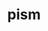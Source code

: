 ---
title: "pism"
layout: cache
categories: [package, develop-2023-05-21]
meta: {"versions": ["1.1.4"], "compilers": ["gcc@=7.3.1"], "oss": ["amzn2"], "platforms": ["linux"], "targets": ["aarch64", "neoverse_n1", "x86_64_v3"], "stacks": ["aws-ahug", "aws-ahug-aarch64", "root"], "num_specs": 3, "num_specs_by_stack": {"aws-ahug-aarch64": 2, "root": 3, "aws-ahug": 1}}
spec_details: [{"hash": "tx6lv36rk56z3kwsqfdzgnjwklyed24y", "compiler": "gcc@=7.3.1", "versions": ["1.1.4"], "os": "amzn2", "platform": "linux", "target": "aarch64", "variants": ["build_system=cmake", "build_type=Release", "~doc", "~everytrace", "~examples", "~extra", "generator=make", "~icebin", "~ipo", "~parallel-hdf5", "~parallel-netcdf3", "~parallel-netcdf4", "patches=b39cf85", "+proj", "~python", "+shared"], "stacks": ["aws-ahug-aarch64", "root"], "size": "-", "tarball": "https://binaries.spack.io/releases/develop-2023-05-21/build_cache/linux-amzn2-aarch64/gcc-7.3.1/pism-1.1.4/linux-amzn2-aarch64-gcc-7.3.1-pism-1.1.4-tx6lv36rk56z3kwsqfdzgnjwklyed24y.spack"}, {"hash": "6fw5brgnjgqkhmp34juyhul7kut4wrgf", "compiler": "gcc@=7.3.1", "versions": ["1.1.4"], "os": "amzn2", "platform": "linux", "target": "neoverse_n1", "variants": ["build_system=cmake", "build_type=Release", "~doc", "~everytrace", "~examples", "~extra", "generator=make", "~icebin", "~ipo", "~parallel-hdf5", "~parallel-netcdf3", "~parallel-netcdf4", "patches=b39cf85", "+proj", "~python", "+shared"], "stacks": ["aws-ahug-aarch64", "root"], "size": "-", "tarball": "https://binaries.spack.io/releases/develop-2023-05-21/build_cache/linux-amzn2-neoverse_n1/gcc-7.3.1/pism-1.1.4/linux-amzn2-neoverse_n1-gcc-7.3.1-pism-1.1.4-6fw5brgnjgqkhmp34juyhul7kut4wrgf.spack"}, {"hash": "phgcvl6r34jtp33wx4zfpufn6rgp2a6v", "compiler": "gcc@=7.3.1", "versions": ["1.1.4"], "os": "amzn2", "platform": "linux", "target": "x86_64_v3", "variants": ["build_system=cmake", "build_type=Release", "~doc", "~everytrace", "~examples", "~extra", "generator=make", "~icebin", "~ipo", "~parallel-hdf5", "~parallel-netcdf3", "~parallel-netcdf4", "patches=b39cf85", "+proj", "~python", "+shared"], "stacks": ["aws-ahug", "root"], "size": "-", "tarball": "https://binaries.spack.io/releases/develop-2023-05-21/build_cache/linux-amzn2-x86_64_v3/gcc-7.3.1/pism-1.1.4/linux-amzn2-x86_64_v3-gcc-7.3.1-pism-1.1.4-phgcvl6r34jtp33wx4zfpufn6rgp2a6v.spack"}]
---